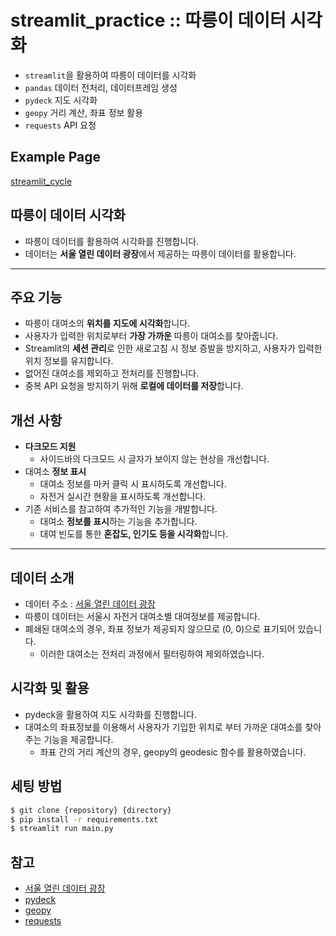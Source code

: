 # streamlit_practice :: 따릉이 데이터 시각화

- `streamlit`을 활용하여 따릉이 데이터를 시각화
- `pandas` 데이터 전처리, 데이터프레임 생성
- `pydeck` 지도 시각화
- `geopy` 거리 계산, 좌표 정보 활용
- `requests` API 요청

## Example Page

[streamlit_cycle](https://practice001.streamlit.app/)

## 따릉이 데이터 시각화
- 따릉이 데이터를 활용하여 시각화를 진행합니다.
- 데이터는 **서울 열린 데이터 광장**에서 제공하는 따릉이 데이터를 활용합니다.

---

## 주요 기능
- 따릉이 대여소의 **위치를 지도에 시각화**합니다.
- 사용자가 입력한 위치로부터 **가장 가까운** 따릉이 대여소를 찾아줍니다.
- Streamlit의 **세션 관리**로 인한 새로고침 시 정보 증발을 방지하고, 사용자가 입력한 위치 정보를 유지합니다.
- 없어진 대여소를 제외하고 전처리를 진행합니다.
- 중복 API 요청을 방지하기 위해 **로컬에 데이터를 저장**합니다.

## 개선 사항
- **다크모드 지원**
  - 사이드바의 다크모드 시 글자가 보이지 않는 현상을 개선합니다.
- 대여소 **정보 표시**
  - 대여소 정보를 마커 클릭 시 표시하도록 개선합니다.
  - 자전거 실시간 현황을 표시하도록 개선합니다.
- 기존 서비스를 참고하여 추가적인 기능을 개발합니다.
  - 대여소 **정보를 표시**하는 기능을 추가합니다.
  - 대여 빈도를 통한 **혼잡도, 인기도 등을 시각화**합니다.

---

## 데이터 소개

- 데이터 주소 : [서울 열린 데이터 광장](https://data.seoul.go.kr/dataList/OA-21235/S/1/datasetView.do)
- 따릉이 데이터는 서울시 자전거 대여소별 대여정보를 제공합니다.
- 폐쇄된 대여소의 경우, 좌표 정보가 제공되지 않으므로 (0, 0)으로 표기되어 있습니다.
  - 이러한 대여소는 전처리 과정에서 필터링하여 제외하였습니다.

## 시각화 및 활용
- pydeck을 활용하여 지도 시각화를 진행합니다.
- 대여소의 좌표정보를 이용해서 사용자가 기입한 위치로 부터 가까운 대여소를 찾아주는 기능을 제공합니다.
  - 좌표 간의 거리 계산의 경우, geopy의 geodesic 함수를 활용하였습니다.

## 세팅 방법
```bash
$ git clone {repository} {directory}
$ pip install -r requirements.txt
$ streamlit run main.py
```

## 참고
- [서울 열린 데이터 광장](https://data.seoul.go.kr/dataList/OA-21235/S/1/datasetView.do)
- [pydeck](https://deckgl.readthedocs.io/en/latest/)
- [geopy](https://geopy.readthedocs.io/en/stable/)
- [requests](https://docs.python-requests.org/en/master/)


